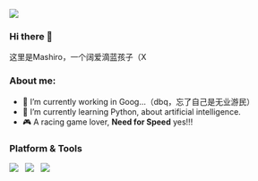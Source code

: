 ![][1]

### Hi there 👋
这里是Mashiro，一个阔爱滴蓝孩子（X

### About me:
- 🔭 I’m currently working in Goog...（dbq，忘了自己是无业游民）
- 🌱 I’m currently learning Python, about artificial intelligence.
- 🎮 A racing game lover, **Need for Speed** yes!!!

### Platform & Tools
![][2]&nbsp;&nbsp;
![][3]&nbsp;&nbsp;
![][4]

[1]:https://github.com/guohoo/guohoo/blob/main/img/72619839_p1.jpg
[2]:https://img.shields.io/badge/Windows-10-blue?style=social&logo=windows&logoColor=blue
[3]:https://img.shields.io/badge/Fedora-WSL2-white?style=social&logo=fedora&logoColor=%23294172
[4]:https://img.shields.io/badge/IDE-VS%20Code-blue?style=social&logo=visual-studio-code&logoColor=blue
